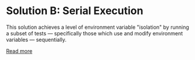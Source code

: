 # Solution B: Serial Execution

This solution achieves a level of environment variable "isolation" by running a subset of tests &mdash; specifically those which use and modify environment variables &mdash; sequentially.

[Read more](https://thoughts.jacobjmarks.dev/posts/20230301-isolating-environment-variables-in-xunit-tests/#solution-b-serial-execution)
